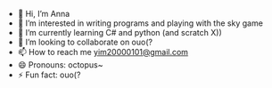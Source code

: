 - 👋 Hi, I’m Anna
- 👀 I’m interested in writing programs and playing with the sky game
- 🌱 I’m currently learning C# and python (and scratch X))
- 💞️ I’m looking to collaborate on ouo(?
- 📫 How to reach me yim20000101@gmail.com
- 😄 Pronouns: octopus~
- ⚡ Fun fact: ouo(?

<!---
Anna0212Anna0212/Anna0212Anna0212 is a ✨ special ✨ repository because its `README.md` (this file) appears on your GitHub profile.
You can click the Preview link to take a look at your changes.
--->
